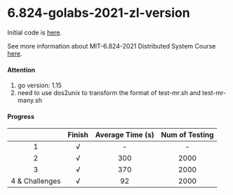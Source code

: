 # 6.824-golabs-2021-zl-version
Initial code is [here](https://github.com/flyrzl/6.824-golabs-2021).

See more information about MIT-6.824-2021 Distributed System Course [here](https://pdos.csail.mit.edu/6.824/schedule.html).

#### Attention
1. go version: 1.15
2. need to use dos2unix to transform the format of test-mr.sh and test-mr-many.sh

#### Progress
|  | Finish | Average Time (s) | Num of Testing |
| :-----: | :----: | :----: | :----: |
| 1| √ | - | - |
| 2 | √ | 300 | 2000 |
| 3 | √ | 370 | 2000 |
| 4 & Challenges | √ | 92 | 2000|
